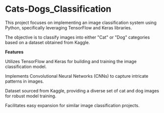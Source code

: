 # Cats-Dogs_Classification

This project focuses on implementing an image classification system using Python, specifically leveraging TensorFlow and Keras libraries.

The objective is to classify images into either "Cat" or "Dog" categories based on a dataset obtained from Kaggle.


**Features**

 Utilizes TensorFlow and Keras for building and training the image classification model.
 
 Implements Convolutional Neural Networks (CNNs) to capture intricate patterns in images.
 
 Dataset sourced from Kaggle, providing a diverse set of cat and dog images for robust model training.
 
 Facilitates easy expansion for similar image classification projects.

 
